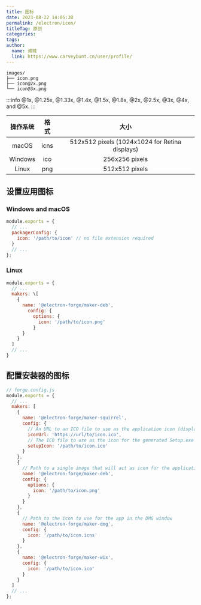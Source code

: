 ```yaml
---
title: 图标
date: 2023-08-22 14:05:38
permalink: /electron/icon/
titleTag: 原创
categories: 
tags: 
author: 
  name: 诚城
  link: https://www.carveybunt.cn/user/profile/
---
```



```
images/
├── icon.png
├── icon@2x.png
└── icon@3x.png
```

:::info
@1x, @1.25x, @1.33x, @1.4x, @1.5x, @1.8x, @2x, @2.5x, @3x, @4x, and @5x.
:::

| 操作系统 | 格式  |                      大小                      |
| :------: | :---: | :--------------------------------------------: |
|  macOS   | icns  | 512x512 pixels (1024x1024 for Retina displays) |
| Windows  |  ico  |                 256x256 pixels                 |
|  Linux   |  png  |                 512x512 pixels                 |

## 设置应用图标

### Windows and macOS

```js
module.exports = {
  // ...
  packagerConfig: {
    icon: '/path/to/icon' // no file extension required
  }
  // ...
};
```

### Linux

```js
module.exports = {
  // ...
  makers: \[
    {
      name: '@electron-forge/maker-deb',
        config: {
          options: {
            icon: '/path/to/icon.png'
          }
      }
    }
  ]
  // ...
}
```

## 配置安装器的图标

```js
// forge.config.js
module.exports = {
  // ...
  makers: [
    {
      name: '@electron-forge/maker-squirrel',
      config: {
        // An URL to an ICO file to use as the application icon (displayed in Control Panel > Programs and Features).
        iconUrl: 'https://url/to/icon.ico',
        // The ICO file to use as the icon for the generated Setup.exe
        setupIcon: '/path/to/icon.ico'
      }
    },
    {
      // Path to a single image that will act as icon for the application
      name: '@electron-forge/maker-deb',
      config: {
        options: {
          icon: '/path/to/icon.png'
        }
      }
    },
    {
      // Path to the icon to use for the app in the DMG window
      name: '@electron-forge/maker-dmg',
      config: {
        icon: '/path/to/icon.icns'
      }
    },
    {
      name: '@electron-forge/maker-wix',
      config: {
        icon: '/path/to/icon.ico'
      }
    }
  ]
  // ...
};
```
